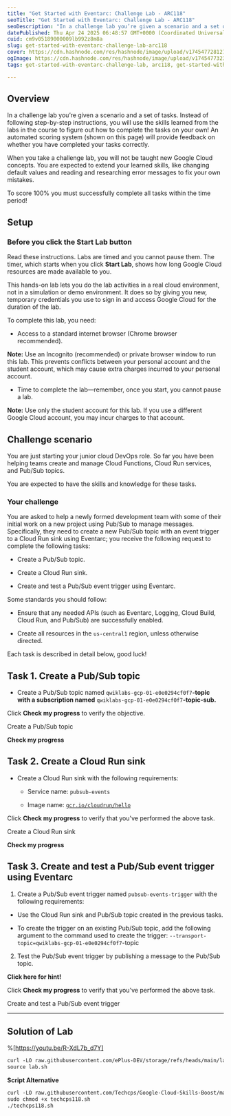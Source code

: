 ```yaml
---
title: "Get Started with Eventarc: Challenge Lab - ARC118"
seoTitle: "Get Started with Eventarc: Challenge Lab - ARC118"
seoDescription: "In a challenge lab you’re given a scenario and a set of tasks. Instead of following step-by-step instructions, you will use the skills learned from the labs"
datePublished: Thu Apr 24 2025 06:48:57 GMT+0000 (Coordinated Universal Time)
cuid: cm9v05189000009lb992z8m8a
slug: get-started-with-eventarc-challenge-lab-arc118
cover: https://cdn.hashnode.com/res/hashnode/image/upload/v1745477281273/4c5fc4e2-ebe6-49b8-95e4-5b1fcd0a9823.png
ogImage: https://cdn.hashnode.com/res/hashnode/image/upload/v1745477323856/cc97639b-9ef0-4f47-8060-ae244173aeb5.png
tags: get-started-with-eventarc-challenge-lab, arc118, get-started-with-eventarc-challenge-lab-arc118

---
```


## Overview

In a challenge lab you’re given a scenario and a set of tasks. Instead of following step-by-step instructions, you will use the skills learned from the labs in the course to figure out how to complete the tasks on your own! An automated scoring system (shown on this page) will provide feedback on whether you have completed your tasks correctly.

When you take a challenge lab, you will not be taught new Google Cloud concepts. You are expected to extend your learned skills, like changing default values and reading and researching error messages to fix your own mistakes.

To score 100% you must successfully complete all tasks within the time period!

## Setup

### Before you click the Start Lab button

Read these instructions. Labs are timed and you cannot pause them. The timer, which starts when you click **Start Lab**, shows how long Google Cloud resources are made available to you.

This hands-on lab lets you do the lab activities in a real cloud environment, not in a simulation or demo environment. It does so by giving you new, temporary credentials you use to sign in and access Google Cloud for the duration of the lab.

To complete this lab, you need:

* Access to a standard internet browser (Chrome browser recommended).
    

**Note:** Use an Incognito (recommended) or private browser window to run this lab. This prevents conflicts between your personal account and the student account, which may cause extra charges incurred to your personal account.

* Time to complete the lab—remember, once you start, you cannot pause a lab.
    

**Note:** Use only the student account for this lab. If you use a different Google Cloud account, you may incur charges to that account.

## Challenge scenario

You are just starting your junior cloud DevOps role. So far you have been helping teams create and manage Cloud Functions, Cloud Run services, and Pub/Sub topics.

You are expected to have the skills and knowledge for these tasks.

### Your challenge

You are asked to help a newly formed development team with some of their initial work on a new project using Pub/Sub to manage messages. Specifically, they need to create a new Pub/Sub topic with an event trigger to a Cloud Run sink using Eventarc; you receive the following request to complete the following tasks:

* Create a Pub/Sub topic.
    
* Create a Cloud Run sink.
    
* Create and test a Pub/Sub event trigger using Eventarc.
    

Some standards you should follow:

* Ensure that any needed APIs (such as Eventarc, Logging, Cloud Build, Cloud Run, and Pub/Sub) are successfully enabled.
    
* Create all resources in the `us-central1` region, unless otherwise directed.
    

Each task is described in detail below, good luck!

## Task 1. Create a Pub/Sub topic

* Create a Pub/Sub topic named `qwiklabs-gcp-01-e0e0294cf0f7`**\-topic with a subscription named** `qwiklabs-gcp-01-e0e0294cf0f7`**\-topic-sub.**
    

Click **Check my progress** to verify the objective.

Create a Pub/Sub topic

**Check my progress**

## Task 2. Create a Cloud Run sink

* Create a Cloud Run sink with the following requirements:
    
    * Service name: `pubsub-events`
        
    * Image name: [`gcr.io/cloudrun/hello`](http://gcr.io/cloudrun/hello)
        

Click **Check my progress** to verify that you've performed the above task.

Create a Cloud Run sink

**Check my progress**

## Task 3. Create and test a Pub/Sub event trigger using Eventarc

1. Create a Pub/Sub event trigger named `pubsub-events-trigger` with the following requirements:
    

* Use the Cloud Run sink and Pub/Sub topic created in the previous tasks.
    
* To create the trigger on an existing Pub/Sub topic, add the following argument to the command used to create the trigger: `--transport-topic=qwiklabs-gcp-01-e0e0294cf0f7`\-topic
    

2. Test the Pub/Sub event trigger by publishing a message to the Pub/Sub topic.
    

**Click here for hint!**

Click **Check my progress** to verify that you've performed the above task.

Create and test a Pub/Sub event trigger

---

## Solution of Lab

%[https://youtu.be/R-XdL7b_d7Y] 

```apache
curl -LO raw.githubusercontent.com/ePlus-DEV/storage/refs/heads/main/labs/ARC118/lab.sh
source lab.sh
```

**Script Alternative**

```apache
curl -LO raw.githubusercontent.com/Techcps/Google-Cloud-Skills-Boost/master/Get%20Started%20with%20Eventarc%3A%20Challenge%20Lab/techcps118.sh
sudo chmod +x techcps118.sh
./techcps118.sh
```